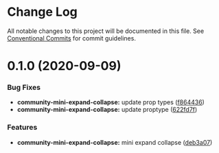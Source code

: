 # Change Log

All notable changes to this project will be documented in this file.
See [Conventional Commits](https://conventionalcommits.org) for commit guidelines.

# 0.1.0 (2020-09-09)


### Bug Fixes

* **community-mini-expand-collapse:** update prop types ([f864436](https://github.com/telus/tds-community/commit/f864436b4d151692e865c16bba2d28b11d51cda7))
* **community-mini-expand-collapse:** update proptype ([622fd7f](https://github.com/telus/tds-community/commit/622fd7ff6cdc61e7a8538cdd5d056974ce93042d))


### Features

* **community-mini-expand-collapse:** mini expand collapse ([deb3a07](https://github.com/telus/tds-community/commit/deb3a07f78ea4d56cdcea49a41eb09da90605991))
